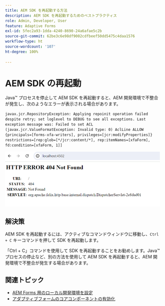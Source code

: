 ```yaml
---
title: AEM SDK を再起動する方法
description: AEM SDK を再起動するためのベストプラクティス
role: Admin, Developer, User
feature: Adaptive Forms
exl-id: 5fec2a93-1dda-4240-8690-24a6afae5c2b
source-git-commit: 62be3c6e98df9002cdfbeef50dd5475c4daa1576
workflow-type: ht
source-wordcount: '107'
ht-degree: 100%

---
```


# AEM SDK の再起動

Java™ プロセスを停止して AEM SDK を再起動すると、AEM 開発環境で不整合が発生し、次のようなエラーが表示される場合があります。

`javax.jcr.RepositoryException: Applying repoinit operation failed despite retry; set loglevel to DEBUG to see all exceptions. Last exception message was: Failed to set ACL (javax.jcr.ValueFormatException: Invalid type: 0) AclLine ALLOW {principals=[forms-xfa-writers], privileges=[jcr:modifyProperties]} restrictions=[rep:glob=[*/jcr:content/*], rep:itemNames=[xfaForm], fd:condition=[xfaForm, 1]]`

![AEM SDK の再起動エラー](/help/forms/assets/restart-sdk-error.png)

## 解決策

AEM SDK を再起動するには、アクティブなコマンドウィンドウに移動し、`Ctrl + C` キーコマンドを押して SDK を再起動します。

「Ctrl + C」コマンドを使用して SDK を再起動することをお勧めします。Java™ プロセスの停止など、別の方法を使用して AEM SDK を再起動すると、AEM 開発環境で不整合が発生する場合があります。

## 関連トピック

* [AEM Forms 用のローカル開発環境を設定](/help/forms/setup-local-development-environment.md)
* [アダプティブフォームのコアコンポーネントの有効化](/help/forms/enable-adaptive-forms-core-components.md)
